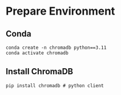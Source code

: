 # Prepare Environment

## Conda
```
conda create -n chromadb python==3.11
conda activate chromadb
```
## Install ChromaDB
```
pip install chromadb # python client
```
